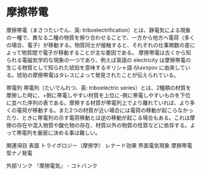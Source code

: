 # 摩擦帯電

摩擦帯電（まさつたいでん、英: triboelectrification）とは、静電気による現象の一種で、異なる二種の物質を擦り合わせることで、一方から他方へ電荷（多くの場合、電子）が移動する。物質同士が接触すると、それぞれの仕事関数の差によって物質間で電子が移動することが主な要因である。
摩擦帯電は古くから知られる電磁気学的な現象の一つであり、例えば英語の electricity は摩擦帯電の生じる物質として知られた琥珀を意味するギリシャ語 ἤλεκτρον に由来している。琥珀の摩擦帯電はタレスによって発見されたことが伝えられている。

帯電列
帯電列（たいでんれつ、英: triboelectric series）とは、2種類の材質を摩擦した時に、+側に帯電しやすい材質を上位に-側に帯電しやすいものを下位に並べた序列の表である。摩擦する材質が帯電列上でより離れていれば、より多くの電荷が移動する。また2つの材質が近い場合には電荷の移動が起こらなかったり、ときに帯電列の示す電荷移動とは逆の移動が起こる場合もある。これは摩擦の存在や混入物質や酸化物の存在、材質以外の物質の性質などに依存する。よって帯電列を厳密に決める事は難しい。

関連項目
表面
トライボロジー（摩擦学）
レナード効果
界面電気現象
摩擦帯電型ナノ発電

外部リンク
『摩擦電気』 - コトバンク